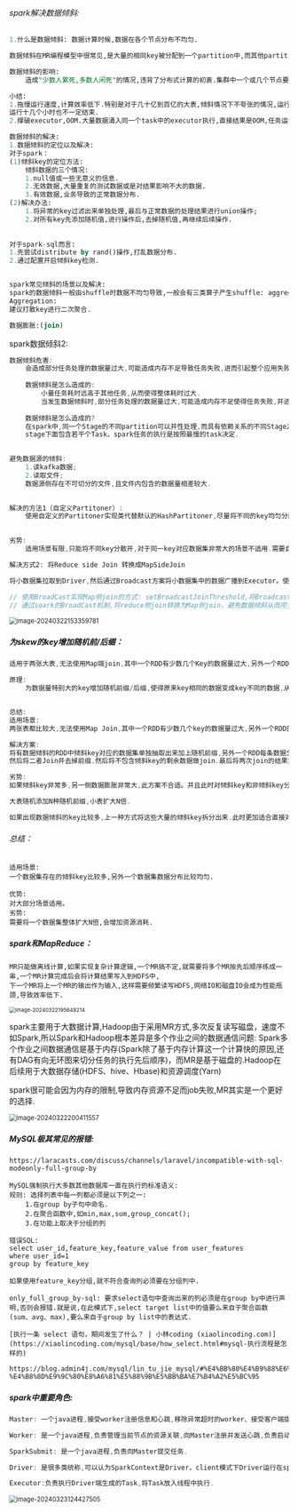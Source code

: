 ###### spark解决数据倾斜:

```sql
1.什么是数据倾斜: 数据计算时候,数据在各个节点分布不均匀.

数据倾斜在MR编程模型中很常见,是大量的相同key被分配到一个partition中,而其他partition被分配少量数据，就认为是数据倾斜.

数据倾斜的影响:
	造成"少数人累死,多数人闲死"的情况,违背了分布式计算的初衷.集群中一个或几个节点要承受巨大计算压力,其他节点计算完毕后要一致等待忙碌节点计算完成,拖累整体计算时间,直接导致计算效率低下.甚至出现最终executor被撑爆,OOM，

小结:
1.拖慢运行速度,计算效率低下.特别是对于几十亿到百亿的大表,倾斜情况下不夸张的情况,运行十几个小时不一定结束.
运行十几个小时也不一定结束.
2.撑破executor,OOM.大量数据涌入同一个task中的executor执行,直接结果是OOM,任务运行失败.

数据倾斜的解决:
1.数据倾斜的定位以及解决:
对于spark：
(1)倾斜key的定位方法:
	倾斜数据的三个情况:
	1.null值或一些无意义的信息.
	2.无效数据,大量重复的测试数据或是对结果影响不大的数据.
	3.有效数据,业务导致的正常数据分布.
(2)解决办法:
	1.将异常的key过滤出来单独处理,最后与正常数据的处理结果进行union操作;
	2.对所有key先添加随机值,进行操作后,去掉随机值,再继续后续操作.
	
	
对于spark-sql而言:
1.先尝试distribute by rand()操作,打乱数据分布.
2.通过配置开启倾斜key检测.


spark常见倾斜的场景以及解决:
spark的数据倾斜一般由shuffle时数据不均匀导致,一般会有三类算子产生shuffle: aggregation（group by）、join.
Aggregation:
建议打散key进行二次聚合.

数据膨胀:(join)

```

spark数据倾斜2:

```scala
数据倾斜危害:
	会造成部分任务处理的数据量过大,可能造成内存不足导致任务失败,进而引起整个应用失败.
	
	数据倾斜是怎么造成的:
		小量任务耗时远高于其他任务,从而使得整体耗时过大.
		当发生数据倾斜时,部分任务处理的数据量过大,可能造成内存不足使得任务失败,并进而使得整个应用失败.
	
	数据倾斜是怎么造成的?
	在spark中,同一个Stage的不同partition可以并性处理,而具有依赖关系的不同Stage之间是串行处理.假设某个Sparkjob分为stage0和stage1,且stage1依赖于stage0,那么stage0完全处理结束之前不会处理Stage1。
	stage下面包含若干个Task，spark任务的执行是按照最慢的task决定.
	

避免数据源的倾斜:
	1.读kafka数据;
	2.读取文件;
	数据源侧存在不可切分的文件,且文件内包含的数据量相差较大.

	
解决的方法1（自定义Partitoner）: 
	使用自定义的Partitoner实现类代替默认的HashPartitoner,尽量将不同的key均匀分配到不同Task中.

	
劣势: 
	适用场景有限,只能将不同key分散开,对于同一key对应数据集非常大的场景不适用.需要自己开发,不够灵敏.

解决方式2: 将Reduce side Join 转换成MapSideJoin

将小数据集拉取到Driver,然后通过Broadcast方案将小数据集中的数据广播到Executor。使用SQL之前,将Broadcast的阈值调整得足够大,从而1使用Broadcast生效,进而将reduce侧Join替换为Map侧join。

// 使用BroadCast实现Map侧join的方式: setBroadcastJoinThreshold,将Broadcast的阈值设置的足够大.
// 通过soark的BroadCast机制,将reduce侧join转换为Map侧join，避免数据倾斜从而完全消除shuffle带来的数据倾斜.
```

<img src="C:\Users\12085\AppData\Roaming\Typora\typora-user-images\image-20240322153359781.png" alt="image-20240322153359781" style="zoom:80%;" />

##### 为skew的key增加随机前/后缀：

```scala
适用于两张大表,无法使用Map端join,其中一个RDD有少数几个Key的数据量过大,另外一个RDD的key分布比较均匀.

原理:
	为数据量特别大的key增加随机前缀/后缀,使得原来key相同的数据变成key不同的数据,从而使倾斜的数据集分散到不同的task中,彻底解决数据倾斜问题.join另外一侧的数据中,与倾斜key对应的部分数据,与随机前缀做笛卡尔集,从而保证无论数据倾斜侧倾斜key如何加前缀,都能正常join.


总结:
适用场景:
两张表都比较大,无法使用Map Join,其中一个RDD有少数几个key的数据量过大,另外一个RDD的key分布比较均匀.

解决方案:
将有数据倾斜的RDD中倾斜key对应的数据集单独抽取出来加上随机前缀,另外一个RDD每条数据分别与随机前缀结合成为新的RDD(相当于将其数据增到原来的N倍,N即为随机前缀的总个数),
然后将二者Join并去掉前缀.然后将不包含倾斜key的剩余数据做join.最后将两次join的结果集通过union 合并,即可达到全部join结果.

劣势: 
如果倾斜key非常多,另一侧数据膨胀非常大,此方案不合适。并且此时对倾斜key和非倾斜key分开处理,需要扫描数据集两边,增加了开销.

大表随机添加N种随机前缀,小表扩大N倍.

如果出现数据倾斜的key比较多,上一种方式将这些大量的倾斜key拆分出来.此时更加适合直接对存在数据倾斜的数据集全部加上随机前缀,然后对另外一个不存在严重数据倾斜的数据集整体与随机前缀集做笛卡尔乘积.(即将数据量扩大N倍.)

```

###### 总结：

```
适用场景:
一个数据集存在的倾斜key比较多,另外一个数据集数据分布比较均匀.

优势:
对大部分场景适用。
劣势:
需要将一个数据集整体扩大N倍,会增加资源消耗.

```



##### spark和MapReduce：

```
MR只能做离线计算,如果实现复杂计算逻辑,一个MR搞不定,就需要将多个MR按先后顺序练成一串,一个MR计算完成后会将计算结果写入到HDFS中,
下一个MR将上一个MR的输出作为输入,这样需要频繁读写HDFS,网络IO和磁盘IO会成为性能瓶颈,导致效率低下.
```

<img src="C:\Users\12085\AppData\Roaming\Typora\typora-user-images\image-20240322195648214.png" alt="image-20240322195648214" style="zoom:67%;" />

​	spark主要用于大数据计算,Hadoop由于采用MR方式,多次反复读写磁盘，速度不如Spark,所以Spark和Hadoop根本差异是多个作业之间的数据通信问题: Spark多个作业之间数据通信是基于内存(Spark除了基于内存计算这一个计算快的原因,还有DAG有向无环图来切分任务的执行先后顺序)，而MR是基于磁盘的.Hadoop在后续用于大数据存储(HDFS、hive、Hbase)和资源调度(Yarn)

​	spark很可能会因为内存的限制,导致内存资源不足而job失败,MR其实是一个更好的选择.

<img src="C:\Users\12085\AppData\Roaming\Typora\typora-user-images\image-20240322200411557.png" alt="image-20240322200411557" style="zoom:80%;" />



##### MySQL极其常见的报错:

```mysql
https://laracasts.com/discuss/channels/laravel/incompatible-with-sql-modeonly-full-group-by

MySQL强制执行大多数其他数据库一直在执行的标准语义:
规则: 选择列表中每一列都必须是以下列之一:
	1.在group by子句中命名.
	2.在聚合函数中,如min,max,sum,group_concat();
	3.在功能上取决于分组的列
	
错误SQL:
select user_id,feature_key,feature_value from user_features
where user_id=1
group by feature_key

如果使用feature_key分组,就不符合查询列必须要在分组列中.

only_full_group_by-sql: 要求select语句中查询出来的列必须是在group by中进行声明,否则会报错.就是说,在此模式下,select target list中的值要么来自于聚合函数(sum、avg、max),要么来自于group by list中的表达式.

```

```
[执行一条 select 语句，期间发生了什么？ | 小林coding (xiaolincoding.com)](https://xiaolincoding.com/mysql/base/how_select.html#mysql-执行流程是怎样的)

https://blog.admin4j.com/mysql/lin_tu_jie_mysql/#%E4%BB%80%E4%B9%88%E6%97%B6%E5%80%99%E9%9C%80%E8%A6%81-%E4%B8%8D%E9%9C%80%E8%A6%81%E5%88%9B%E5%BB%BA%E7%B4%A2%E5%BC%95
```



##### spark中重要角色:

```scala
Master: 一个java进程,接受worker注册信息和心跳,移除异常超时的worker、接受客户端提交的任务、负责资源调度、命令worker启动Executor.

Worker: 是一个java进程,负责管理当前节点的资源关联,向Master注册并发送心跳,负责启动Executor,并监控Executor的状态.

SparkSubmit: 是一个java进程,负责向Master提交任务.

Driver: 是很多类统称,可以认为SparkContext是Driver，client模式下Driver运行在sparkSubmit进程中,cluster模式单独运行在一个进程中,负责将用户编写的代码转换为tasks,然后调度到Executor中执行,并监控Task状态和执行进度.

Executor:负责执行Driver端生成的Task,将Task放入线程中执行.


```

<img src="C:\Users\12085\AppData\Roaming\Typora\typora-user-images\image-20240323124427505.png" alt="image-20240323124427505" style="zoom:80%;" />
